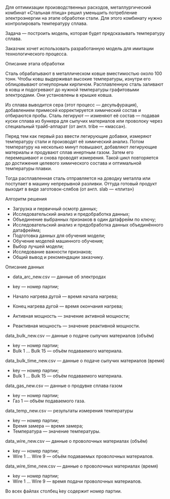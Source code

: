  Для оптимизации производственных расходов, металлургический комбинат «Стальная птица» решил уменьшить потребление электроэнергии на этапе обработки стали. Для этого комбинату нужно контролировать температуру сплава.

Задача — построить модель, которая будет предсказывать температуру сплава.

Заказчик хочет использовать разработанную модель для имитации технологического процесса.

Описание этапа обработки

Сталь обрабатывают в металлическом ковше вместимостью около 100 тонн. Чтобы ковш выдерживал высокие температуры, изнутри его облицовывают огнеупорным кирпичом. Расплавленную сталь заливают в ковш и подогревают до нужной температуры графитовыми электродами. Они установлены в крышке ковша.

Из сплава выводится сера (этот процесс — десульфурация), добавлением примесей корректируется химический состав и отбираются пробы. Сталь легируют — изменяют её состав — подавая куски сплава из бункера для сыпучих материалов или проволоку через специальный трайб-аппарат (от англ. tribe — «масса»).

Перед тем как первый раз ввести легирующие добавки, измеряют температуру стали и производят её химический анализ. Потом температуру на несколько минут повышают, добавляют легирующие материалы и продувают сплав инертным газом. Затем его перемешивают и снова проводят измерения. Такой цикл повторяется до достижения целевого химического состава и оптимальной температуры плавки.

Тогда расплавленная сталь отправляется на доводку металла или поступает в машину непрерывной разливки. Оттуда готовый продукт выходит в виде заготовок-слябов (от англ. slab — «плита»)


Алгоритм решения

- Загрузка и первичный осмотр данных;
- Исследовательский анализ и предобработка данных;
- Объединение выбранных признаков в один датафрейм по ключу;
- Исследовательский анализ и предобработка данных объединённого датафрейма;
- Подготовка данных для обучения модели;
- Обучение моделей машинного обучения;
- Выбор лучшей модели;
- Исследование важности признаков;
- Общий вывод и рекомендации заказчику.


Описание данных

- data_arc_new.csv — данные об электродах

- key — номер партии;
- Начало нагрева дугой — время начала нагрева;
- Конец нагрева дугой — время окончания нагрева;
- Активная мощность — значение активной мощности;
- Реактивная мощность — значение реактивной мощности.

data_bulk_new.csv — данные о подаче сыпучих материалов (объём)

- key — номер партии;
- Bulk 1 … Bulk 15 — объём подаваемого материала.

data_bulk_time_new.csv — данные о подаче сыпучих материалов (время)

- key — номер партии;
- Bulk 1 … Bulk 15 — объём подаваемого материала.

data_gas_new.csv — данные о продувке сплава газом

- key — номер партии;
- Газ 1 — объём подаваемого газа.

data_temp_new.csv — результаты измерения температуры

- key — номер партии;
- Время замера — время замера;
- Температура — значение температуры.

data_wire_new.csv — данные о проволочных материалах (объём)

- key — номер партии;
- Wire 1 … Wire 9 — объём подаваемых проволочных материалов.

data_wire_time_new.csv — данные о проволочных материалах (время)

- key — номер партии;
- Wire 1 … Wire 9 — время подачи проволочных материалов.

Во всех файлах столбец key содержит номер партии.